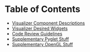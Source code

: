 Table of Contents
================= 

* [Visualizer Component Descriptions](design/component_description.md)
* [Visualizer Desired Widgets](design/widgets.md)
* [Code Review Guidelines](code-review/review-guidelines.md)
* [Supplementary Pyglet Stuff](pyglet/index.md)
* [Supplementary OpenGL Stuff](opengl/index.md)

